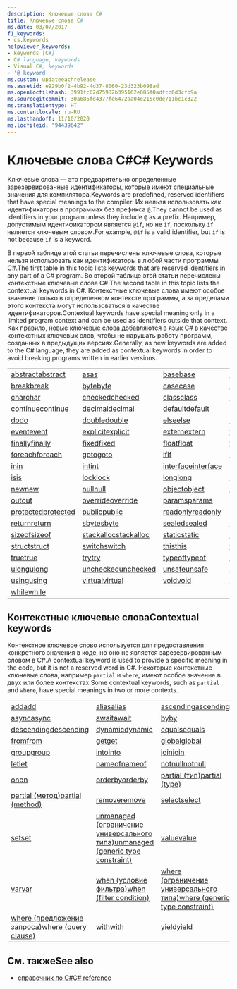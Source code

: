 ```yaml
---
description: Ключевые слова C#
title: Ключевые слова C#
ms.date: 03/07/2017
f1_keywords:
- cs.keywords
helpviewer_keywords:
- keywords [C#]
- C# language, keywords
- Visual C#, keywords
- '@ keyword'
ms.custom: updateeachrelease
ms.assetid: e929b0f2-4b92-4d37-8060-23d323b098ad
ms.openlocfilehash: 3991fc62d75982b395162e085f0adfcc6d3cfb9a
ms.sourcegitcommit: 30a686fd4377fe6472aa04e215c0de711bc1c322
ms.translationtype: HT
ms.contentlocale: ru-RU
ms.lasthandoff: 11/10/2020
ms.locfileid: "94439642"
---
```

# <a name="c-keywords"></a><span data-ttu-id="d3584-103">Ключевые слова C#</span><span class="sxs-lookup"><span data-stu-id="d3584-103">C# Keywords</span></span>

<span data-ttu-id="d3584-104">Ключевые слова — это предварительно определенные зарезервированные идентификаторы, которые имеют специальные значения для компилятора.</span><span class="sxs-lookup"><span data-stu-id="d3584-104">Keywords are predefined, reserved identifiers that have special meanings to the compiler.</span></span> <span data-ttu-id="d3584-105">Их нельзя использовать как идентификаторы в программах без префикса `@`.</span><span class="sxs-lookup"><span data-stu-id="d3584-105">They cannot be used as identifiers in your program unless they include `@` as a prefix.</span></span> <span data-ttu-id="d3584-106">Например, допустимым идентификатором является `@if`, но не `if`, поскольку `if` является ключевым словом.</span><span class="sxs-lookup"><span data-stu-id="d3584-106">For example, `@if` is a valid identifier, but `if` is not because `if` is a keyword.</span></span>  
  
 <span data-ttu-id="d3584-107">В первой таблице этой статьи перечислены ключевые слова, которые нельзя использовать как идентификаторы в любой части программы C#.</span><span class="sxs-lookup"><span data-stu-id="d3584-107">The first table in this topic lists keywords that are reserved identifiers in any part of a C# program.</span></span> <span data-ttu-id="d3584-108">Во второй таблице этой статьи перечислены контекстные ключевые слова C#.</span><span class="sxs-lookup"><span data-stu-id="d3584-108">The second table in this topic lists the contextual keywords in C#.</span></span> <span data-ttu-id="d3584-109">Контекстные ключевые слова имеют особое значение только в определенном контексте программы, а за пределами этого контекста могут использоваться в качестве идентификаторов.</span><span class="sxs-lookup"><span data-stu-id="d3584-109">Contextual keywords have special meaning only in a limited program context and can be used as identifiers outside that context.</span></span> <span data-ttu-id="d3584-110">Как правило, новые ключевые слова добавляются в язык C# в качестве контекстных ключевых слов, чтобы не нарушать работу программ, созданных в предыдущих версиях.</span><span class="sxs-lookup"><span data-stu-id="d3584-110">Generally, as new keywords are added to the C# language, they are added as contextual keywords in order to avoid breaking programs written in earlier versions.</span></span>  
  
|||||  
|---|---|---|---|  
|[<span data-ttu-id="d3584-111">abstract</span><span class="sxs-lookup"><span data-stu-id="d3584-111">abstract</span></span>](abstract.md)|[<span data-ttu-id="d3584-112">as</span><span class="sxs-lookup"><span data-stu-id="d3584-112">as</span></span>](../operators/type-testing-and-cast.md#as-operator)|[<span data-ttu-id="d3584-113">base</span><span class="sxs-lookup"><span data-stu-id="d3584-113">base</span></span>](base.md)|[<span data-ttu-id="d3584-114">bool</span><span class="sxs-lookup"><span data-stu-id="d3584-114">bool</span></span>](../builtin-types/bool.md)|  
|[<span data-ttu-id="d3584-115">break</span><span class="sxs-lookup"><span data-stu-id="d3584-115">break</span></span>](break.md)|[<span data-ttu-id="d3584-116">byte</span><span class="sxs-lookup"><span data-stu-id="d3584-116">byte</span></span>](../builtin-types/integral-numeric-types.md)|[<span data-ttu-id="d3584-117">case</span><span class="sxs-lookup"><span data-stu-id="d3584-117">case</span></span>](switch.md)|[<span data-ttu-id="d3584-118">catch</span><span class="sxs-lookup"><span data-stu-id="d3584-118">catch</span></span>](try-catch.md)|  
|[<span data-ttu-id="d3584-119">char</span><span class="sxs-lookup"><span data-stu-id="d3584-119">char</span></span>](../builtin-types/char.md)|[<span data-ttu-id="d3584-120">checked</span><span class="sxs-lookup"><span data-stu-id="d3584-120">checked</span></span>](checked.md)|[<span data-ttu-id="d3584-121">class</span><span class="sxs-lookup"><span data-stu-id="d3584-121">class</span></span>](class.md)|[<span data-ttu-id="d3584-122">const</span><span class="sxs-lookup"><span data-stu-id="d3584-122">const</span></span>](const.md)|  
|[<span data-ttu-id="d3584-123">continue</span><span class="sxs-lookup"><span data-stu-id="d3584-123">continue</span></span>](continue.md)|[<span data-ttu-id="d3584-124">decimal</span><span class="sxs-lookup"><span data-stu-id="d3584-124">decimal</span></span>](../builtin-types/floating-point-numeric-types.md)|[<span data-ttu-id="d3584-125">default</span><span class="sxs-lookup"><span data-stu-id="d3584-125">default</span></span>](default.md)|[<span data-ttu-id="d3584-126">delegate</span><span class="sxs-lookup"><span data-stu-id="d3584-126">delegate</span></span>](../builtin-types/reference-types.md)|  
|[<span data-ttu-id="d3584-127">do</span><span class="sxs-lookup"><span data-stu-id="d3584-127">do</span></span>](do.md)|[<span data-ttu-id="d3584-128">double</span><span class="sxs-lookup"><span data-stu-id="d3584-128">double</span></span>](../builtin-types/floating-point-numeric-types.md)|[<span data-ttu-id="d3584-129">else</span><span class="sxs-lookup"><span data-stu-id="d3584-129">else</span></span>](if-else.md)|[<span data-ttu-id="d3584-130">enum</span><span class="sxs-lookup"><span data-stu-id="d3584-130">enum</span></span>](../builtin-types/enum.md)|  
|[<span data-ttu-id="d3584-131">event</span><span class="sxs-lookup"><span data-stu-id="d3584-131">event</span></span>](event.md)|[<span data-ttu-id="d3584-132">explicit</span><span class="sxs-lookup"><span data-stu-id="d3584-132">explicit</span></span>](../operators/user-defined-conversion-operators.md)|[<span data-ttu-id="d3584-133">extern</span><span class="sxs-lookup"><span data-stu-id="d3584-133">extern</span></span>](extern.md)|[<span data-ttu-id="d3584-134">false</span><span class="sxs-lookup"><span data-stu-id="d3584-134">false</span></span>](../builtin-types/bool.md)|  
|[<span data-ttu-id="d3584-135">finally</span><span class="sxs-lookup"><span data-stu-id="d3584-135">finally</span></span>](try-finally.md)|[<span data-ttu-id="d3584-136">fixed</span><span class="sxs-lookup"><span data-stu-id="d3584-136">fixed</span></span>](fixed-statement.md)|[<span data-ttu-id="d3584-137">float</span><span class="sxs-lookup"><span data-stu-id="d3584-137">float</span></span>](../builtin-types/floating-point-numeric-types.md)|[<span data-ttu-id="d3584-138">for</span><span class="sxs-lookup"><span data-stu-id="d3584-138">for</span></span>](for.md)|  
|[<span data-ttu-id="d3584-139">foreach</span><span class="sxs-lookup"><span data-stu-id="d3584-139">foreach</span></span>](foreach-in.md)|[<span data-ttu-id="d3584-140">goto</span><span class="sxs-lookup"><span data-stu-id="d3584-140">goto</span></span>](goto.md)|[<span data-ttu-id="d3584-141">if</span><span class="sxs-lookup"><span data-stu-id="d3584-141">if</span></span>](if-else.md)|[<span data-ttu-id="d3584-142">implicit</span><span class="sxs-lookup"><span data-stu-id="d3584-142">implicit</span></span>](../operators/user-defined-conversion-operators.md)|  
|[<span data-ttu-id="d3584-143">in</span><span class="sxs-lookup"><span data-stu-id="d3584-143">in</span></span>](in.md)|[<span data-ttu-id="d3584-144">int</span><span class="sxs-lookup"><span data-stu-id="d3584-144">int</span></span>](../builtin-types/integral-numeric-types.md)|[<span data-ttu-id="d3584-145">interface</span><span class="sxs-lookup"><span data-stu-id="d3584-145">interface</span></span>](interface.md)|[<span data-ttu-id="d3584-146">internal</span><span class="sxs-lookup"><span data-stu-id="d3584-146">internal</span></span>](internal.md)|
|[<span data-ttu-id="d3584-147">is</span><span class="sxs-lookup"><span data-stu-id="d3584-147">is</span></span>](is.md)|[<span data-ttu-id="d3584-148">lock</span><span class="sxs-lookup"><span data-stu-id="d3584-148">lock</span></span>](lock-statement.md)|[<span data-ttu-id="d3584-149">long</span><span class="sxs-lookup"><span data-stu-id="d3584-149">long</span></span>](../builtin-types/integral-numeric-types.md)|[<span data-ttu-id="d3584-150">namespace</span><span class="sxs-lookup"><span data-stu-id="d3584-150">namespace</span></span>](namespace.md)|
|[<span data-ttu-id="d3584-151">new</span><span class="sxs-lookup"><span data-stu-id="d3584-151">new</span></span>](../operators/new-operator.md)|[<span data-ttu-id="d3584-152">null</span><span class="sxs-lookup"><span data-stu-id="d3584-152">null</span></span>](null.md)|[<span data-ttu-id="d3584-153">object</span><span class="sxs-lookup"><span data-stu-id="d3584-153">object</span></span>](../builtin-types/reference-types.md)|[<span data-ttu-id="d3584-154">operator</span><span class="sxs-lookup"><span data-stu-id="d3584-154">operator</span></span>](../operators/operator-overloading.md)|
|[<span data-ttu-id="d3584-155">out</span><span class="sxs-lookup"><span data-stu-id="d3584-155">out</span></span>](out.md)|[<span data-ttu-id="d3584-156">override</span><span class="sxs-lookup"><span data-stu-id="d3584-156">override</span></span>](override.md)|[<span data-ttu-id="d3584-157">params</span><span class="sxs-lookup"><span data-stu-id="d3584-157">params</span></span>](params.md)|[<span data-ttu-id="d3584-158">private</span><span class="sxs-lookup"><span data-stu-id="d3584-158">private</span></span>](private.md)|
|[<span data-ttu-id="d3584-159">protected</span><span class="sxs-lookup"><span data-stu-id="d3584-159">protected</span></span>](protected.md)|[<span data-ttu-id="d3584-160">public</span><span class="sxs-lookup"><span data-stu-id="d3584-160">public</span></span>](public.md)|[<span data-ttu-id="d3584-161">readonly</span><span class="sxs-lookup"><span data-stu-id="d3584-161">readonly</span></span>](readonly.md)|[<span data-ttu-id="d3584-162">ref</span><span class="sxs-lookup"><span data-stu-id="d3584-162">ref</span></span>](ref.md)|
|[<span data-ttu-id="d3584-163">return</span><span class="sxs-lookup"><span data-stu-id="d3584-163">return</span></span>](return.md)|[<span data-ttu-id="d3584-164">sbyte</span><span class="sxs-lookup"><span data-stu-id="d3584-164">sbyte</span></span>](../builtin-types/integral-numeric-types.md)|[<span data-ttu-id="d3584-165">sealed</span><span class="sxs-lookup"><span data-stu-id="d3584-165">sealed</span></span>](sealed.md)|[<span data-ttu-id="d3584-166">short</span><span class="sxs-lookup"><span data-stu-id="d3584-166">short</span></span>](../builtin-types/integral-numeric-types.md)||
[<span data-ttu-id="d3584-167">sizeof</span><span class="sxs-lookup"><span data-stu-id="d3584-167">sizeof</span></span>](../operators/sizeof.md)|[<span data-ttu-id="d3584-168">stackalloc</span><span class="sxs-lookup"><span data-stu-id="d3584-168">stackalloc</span></span>](../operators/stackalloc.md)|[<span data-ttu-id="d3584-169">static</span><span class="sxs-lookup"><span data-stu-id="d3584-169">static</span></span>](static.md)|[<span data-ttu-id="d3584-170">string</span><span class="sxs-lookup"><span data-stu-id="d3584-170">string</span></span>](../builtin-types/reference-types.md)|
|[<span data-ttu-id="d3584-171">struct</span><span class="sxs-lookup"><span data-stu-id="d3584-171">struct</span></span>](../builtin-types/struct.md)|[<span data-ttu-id="d3584-172">switch</span><span class="sxs-lookup"><span data-stu-id="d3584-172">switch</span></span>](switch.md)|[<span data-ttu-id="d3584-173">this</span><span class="sxs-lookup"><span data-stu-id="d3584-173">this</span></span>](this.md)|[<span data-ttu-id="d3584-174">throw</span><span class="sxs-lookup"><span data-stu-id="d3584-174">throw</span></span>](throw.md)|
|[<span data-ttu-id="d3584-175">true</span><span class="sxs-lookup"><span data-stu-id="d3584-175">true</span></span>](../builtin-types/bool.md)|[<span data-ttu-id="d3584-176">try</span><span class="sxs-lookup"><span data-stu-id="d3584-176">try</span></span>](try-catch.md)|[<span data-ttu-id="d3584-177">typeof</span><span class="sxs-lookup"><span data-stu-id="d3584-177">typeof</span></span>](../operators/type-testing-and-cast.md#typeof-operator)|[<span data-ttu-id="d3584-178">uint</span><span class="sxs-lookup"><span data-stu-id="d3584-178">uint</span></span>](../builtin-types/integral-numeric-types.md)|
|[<span data-ttu-id="d3584-179">ulong</span><span class="sxs-lookup"><span data-stu-id="d3584-179">ulong</span></span>](../builtin-types/integral-numeric-types.md)|[<span data-ttu-id="d3584-180">unchecked</span><span class="sxs-lookup"><span data-stu-id="d3584-180">unchecked</span></span>](unchecked.md)|[<span data-ttu-id="d3584-181">unsafe</span><span class="sxs-lookup"><span data-stu-id="d3584-181">unsafe</span></span>](unsafe.md)|[<span data-ttu-id="d3584-182">ushort</span><span class="sxs-lookup"><span data-stu-id="d3584-182">ushort</span></span>](../builtin-types/integral-numeric-types.md)|
|[<span data-ttu-id="d3584-183">using</span><span class="sxs-lookup"><span data-stu-id="d3584-183">using</span></span>](using.md)|[<span data-ttu-id="d3584-184">virtual</span><span class="sxs-lookup"><span data-stu-id="d3584-184">virtual</span></span>](virtual.md)|[<span data-ttu-id="d3584-185">void</span><span class="sxs-lookup"><span data-stu-id="d3584-185">void</span></span>](../builtin-types/void.md)|[<span data-ttu-id="d3584-186">volatile</span><span class="sxs-lookup"><span data-stu-id="d3584-186">volatile</span></span>](volatile.md)|
|[<span data-ttu-id="d3584-187">while</span><span class="sxs-lookup"><span data-stu-id="d3584-187">while</span></span>](while.md)|

## <a name="contextual-keywords"></a><span data-ttu-id="d3584-188">Контекстные ключевые слова</span><span class="sxs-lookup"><span data-stu-id="d3584-188">Contextual keywords</span></span>

 <span data-ttu-id="d3584-189">Контекстное ключевое слово используется для предоставления конкретного значения в коде, но оно не является зарезервированным словом в C#.</span><span class="sxs-lookup"><span data-stu-id="d3584-189">A contextual keyword is used to provide a specific meaning in the code, but it is not a reserved word in C#.</span></span> <span data-ttu-id="d3584-190">Некоторые контекстные ключевые слова, например `partial` и `where`, имеют особое значение в двух или более контекстах.</span><span class="sxs-lookup"><span data-stu-id="d3584-190">Some contextual keywords, such as `partial` and `where`, have special meanings in two or more contexts.</span></span>  
  
||||  
|---|---|---|  
|[<span data-ttu-id="d3584-191">add</span><span class="sxs-lookup"><span data-stu-id="d3584-191">add</span></span>](add.md)|[<span data-ttu-id="d3584-192">alias</span><span class="sxs-lookup"><span data-stu-id="d3584-192">alias</span></span>](extern-alias.md)|[<span data-ttu-id="d3584-193">ascending</span><span class="sxs-lookup"><span data-stu-id="d3584-193">ascending</span></span>](ascending.md)|
|[<span data-ttu-id="d3584-194">async</span><span class="sxs-lookup"><span data-stu-id="d3584-194">async</span></span>](async.md)|[<span data-ttu-id="d3584-195">await</span><span class="sxs-lookup"><span data-stu-id="d3584-195">await</span></span>](../operators/await.md)|[<span data-ttu-id="d3584-196">by</span><span class="sxs-lookup"><span data-stu-id="d3584-196">by</span></span>](by.md)|
|[<span data-ttu-id="d3584-197">descending</span><span class="sxs-lookup"><span data-stu-id="d3584-197">descending</span></span>](descending.md)|[<span data-ttu-id="d3584-198">dynamic</span><span class="sxs-lookup"><span data-stu-id="d3584-198">dynamic</span></span>](../builtin-types/reference-types.md)|[<span data-ttu-id="d3584-199">equals</span><span class="sxs-lookup"><span data-stu-id="d3584-199">equals</span></span>](equals.md)|
|[<span data-ttu-id="d3584-200">from</span><span class="sxs-lookup"><span data-stu-id="d3584-200">from</span></span>](from-clause.md)|[<span data-ttu-id="d3584-201">get</span><span class="sxs-lookup"><span data-stu-id="d3584-201">get</span></span>](get.md)|[<span data-ttu-id="d3584-202">global</span><span class="sxs-lookup"><span data-stu-id="d3584-202">global</span></span>](../operators/namespace-alias-qualifier.md)|
|[<span data-ttu-id="d3584-203">group</span><span class="sxs-lookup"><span data-stu-id="d3584-203">group</span></span>](group-clause.md)|[<span data-ttu-id="d3584-204">into</span><span class="sxs-lookup"><span data-stu-id="d3584-204">into</span></span>](into.md)|[<span data-ttu-id="d3584-205">join</span><span class="sxs-lookup"><span data-stu-id="d3584-205">join</span></span>](join-clause.md)|
|[<span data-ttu-id="d3584-206">let</span><span class="sxs-lookup"><span data-stu-id="d3584-206">let</span></span>](let-clause.md)|[<span data-ttu-id="d3584-207">nameof</span><span class="sxs-lookup"><span data-stu-id="d3584-207">nameof</span></span>](../operators/nameof.md)|[<span data-ttu-id="d3584-208">notnull</span><span class="sxs-lookup"><span data-stu-id="d3584-208">notnull</span></span>](../../programming-guide/generics/constraints-on-type-parameters.md#notnull-constraint)|
|[<span data-ttu-id="d3584-209">on</span><span class="sxs-lookup"><span data-stu-id="d3584-209">on</span></span>](on.md)|[<span data-ttu-id="d3584-210">orderby</span><span class="sxs-lookup"><span data-stu-id="d3584-210">orderby</span></span>](orderby-clause.md)|[<span data-ttu-id="d3584-211">partial (тип)</span><span class="sxs-lookup"><span data-stu-id="d3584-211">partial (type)</span></span>](partial-type.md)|
|[<span data-ttu-id="d3584-212">partial (метод)</span><span class="sxs-lookup"><span data-stu-id="d3584-212">partial (method)</span></span>](partial-method.md)|[<span data-ttu-id="d3584-213">remove</span><span class="sxs-lookup"><span data-stu-id="d3584-213">remove</span></span>](remove.md)|[<span data-ttu-id="d3584-214">select</span><span class="sxs-lookup"><span data-stu-id="d3584-214">select</span></span>](select-clause.md)|
|[<span data-ttu-id="d3584-215">set</span><span class="sxs-lookup"><span data-stu-id="d3584-215">set</span></span>](set.md)|[<span data-ttu-id="d3584-216">unmanaged (ограничение универсального типа)</span><span class="sxs-lookup"><span data-stu-id="d3584-216">unmanaged (generic type constraint)</span></span>](../../programming-guide/generics/constraints-on-type-parameters.md#unmanaged-constraint)|[<span data-ttu-id="d3584-217">value</span><span class="sxs-lookup"><span data-stu-id="d3584-217">value</span></span>](value.md)|
|[<span data-ttu-id="d3584-218">var</span><span class="sxs-lookup"><span data-stu-id="d3584-218">var</span></span>](var.md)|[<span data-ttu-id="d3584-219">when (условие фильтра)</span><span class="sxs-lookup"><span data-stu-id="d3584-219">when (filter condition)</span></span>](when.md)|[<span data-ttu-id="d3584-220">where (ограничение универсального типа)</span><span class="sxs-lookup"><span data-stu-id="d3584-220">where (generic type constraint)</span></span>](where-generic-type-constraint.md)|
|[<span data-ttu-id="d3584-221">where (предложение запроса)</span><span class="sxs-lookup"><span data-stu-id="d3584-221">where (query clause)</span></span>](where-clause.md)|[<span data-ttu-id="d3584-222">with</span><span class="sxs-lookup"><span data-stu-id="d3584-222">with</span></span>](../operators/with-expression.md)|[<span data-ttu-id="d3584-223">yield</span><span class="sxs-lookup"><span data-stu-id="d3584-223">yield</span></span>](yield.md)|
  
## <a name="see-also"></a><span data-ttu-id="d3584-224">См. также</span><span class="sxs-lookup"><span data-stu-id="d3584-224">See also</span></span>

- [<span data-ttu-id="d3584-225">справочник по C#</span><span class="sxs-lookup"><span data-stu-id="d3584-225">C# reference</span></span>](../index.md)
